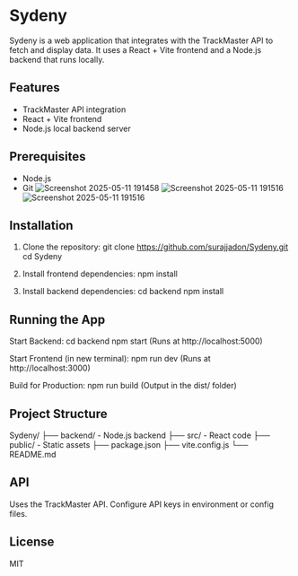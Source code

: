 Sydeny
======

Sydeny is a web application that integrates with the TrackMaster API to fetch and display data. It uses a React + Vite frontend and a Node.js backend that runs locally.

Features
--------
- TrackMaster API integration
- React + Vite frontend
- Node.js local backend server

Prerequisites
-------------
- Node.js
- Git
![Screenshot 2025-05-11 191458](https://github.com/user-attachments/assets/26b93e02-0402-4a79-a33c-47ef5d321ebf)
![Screenshot 2025-05-11 191516](https://github.com/user-attachments/assets/6208cf5b-d888-4790-ae7f-48fd533cd718)
![Screenshot 2025-05-11 191516](https://github.com/user-attachments/assets/65e635c2-7e3e-4360-8657-b8b047243c9e)



Installation
------------
1. Clone the repository:
   git clone https://github.com/surajjadon/Sydeny.git
   cd Sydeny

2. Install frontend dependencies:
   npm install

3. Install backend dependencies:
   cd backend
   npm install

Running the App
---------------
Start Backend:
   cd backend
   npm start
   (Runs at http://localhost:5000)

Start Frontend (in new terminal):
   npm run dev
   (Runs at http://localhost:3000)

Build for Production:
   npm run build
   (Output in the dist/ folder)

Project Structure
-----------------
Sydeny/
├── backend/       - Node.js backend
├── src/           - React code
├── public/        - Static assets
├── package.json
├── vite.config.js
└── README.md

API
---
Uses the TrackMaster API. Configure API keys in environment or config files.

License
-------
MIT
